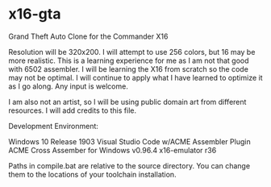# x16-gta
Grand Theft Auto Clone for the Commander X16

Resolution will be 320x200.  I will attempt to use 256 colors, but 16 may be more realistic.
This is a learning experience for me as I am not that good with 6502 assembler.  I will be learning
the X16 from scratch so the code may not be optimal.  I will continue to apply what I have learned to 
optimize it as I go along.  Any input is welcome.

I am also not an artist, so I will be using public domain art from different resources.  I will add
credits to this file.

Development Environment:

Windows 10 Release 1903
Visual Studio Code w/ACME Assembler Plugin
ACME Cross Assember for Windows v0.96.4
x16-emulator r36

Paths in compile.bat are relative to the source directory.  You can change them to the locations of 
your toolchain installation.
